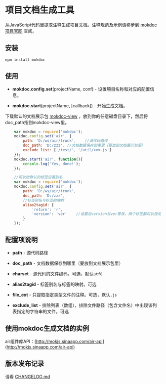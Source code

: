 # 项目文档生成工具

从JavaScript代码里提取注释生成项目文档。注释规范及示例请移步到 [mokdoc项目官网](http://mokjs.com/mokdoc) 查阅。

## 安装

    npm install mokdoc

## 使用

* __mokdoc.config.set__(projectName, conf) - 设置项目名称和对应的配置信息。

* __mokdoc.start__(projectName, [callback]) - 开始生成文档。

下载默认的文档展示包 [mokdoc-view](https://github.com/1144/mokdoc-view) ，放到你的任意磁盘目录下，然后将doc_path指到mokdoc-view里。

```javascript
	var mokdoc = require('mokdoc');
	mokdoc.config.set('air', {
		path: 'D:/ws/air/trunk',	//源代码路径
		doc_path: 'D:/zzz',	//文档数据保存到哪里（要放到文档展示包里）
		exclude_list: ['/test/', '/util/xxx.js']
	});
	mokdoc.start('air', function(){
		console.log('Yes, done!');
	});
```
```javascript
	//可以给默认的标签设置别名
	var mokdoc = require('mokdoc');
	mokdoc.config.set('air', {
		path: 'D:/ws/air/trunk',
		doc_path: 'D:/zzz',
		//标签别名与标签的映射
		alias2tagid: {
			'return': 'r',
			'version': 'ver'	//设置后version与ver等效，两个标签都可以使用
		}
	});
```

## 配置项说明

* __path__ - 源代码路径

* __doc_path__ - 文档数据保存到哪里（要放到文档展示包里）

* __charset__ - 源代码的文件编码。可选，默认`utf8`

* __alias2tagid__ - 标签别名与标签的映射。可选

* __file_ext__ - 只提取指定类型文件的注释。可选，默认`.js`

* __exclude_list__ - 排除列表（数组），排除文件路径（包含文件名）中出现该列表指定的字符串的文件。可选

## 使用mokdoc生成文档的实例

air组件库API：[http://mokjs.sinaapp.com/air-api](http://mokjs.sinaapp.com/air-api)

## 版本发布记录

请看 [CHANGELOG.md](https://github.com/1144/mokdoc/blob/master/CHANGELOG.md)
